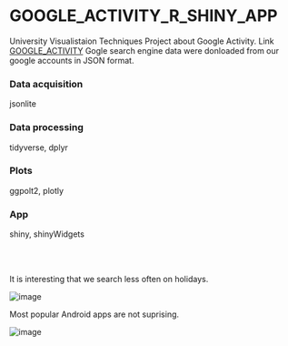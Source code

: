 # GOOGLE_ACTIVITY_R_SHINY_APP
University Visualistaion Techniques Project about Google Activity. Link [GOOGLE_ACTIVITY](https://pyzowskir.shinyapps.io/projektJAtwd/)
Gogle search engine data were donloaded from our google accounts in JSON format.

### Data acquisition
jsonlite

### Data processing
tidyverse, dplyr

### Plots
ggpolt2, plotly

### App
shiny, shinyWidgets

<br/><br/>

It is interesting that we search less often on holidays.

![image](https://github.com/kubarrr/GOOGLE_ACTIVITY_R_SHINY_APP/assets/100797029/dd9230b8-c710-4431-8113-69d071740c81)

Most popular Android apps are not suprising.

![image](https://github.com/kubarrr/GOOGLE_ACTIVITY_R_SHINY_APP/assets/100797029/a11647f5-5c8e-498b-9f0f-c66a5616d245)




